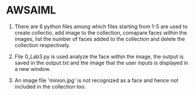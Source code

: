 # AWSAIML

1. There are 6 python files among which files starting from 1-5 are used to create collectio, add image to the collection, comapare faces within the images, list the number of faces added to the collection and delete the collection respectively.

2. File 0_Lab3.py is used analyze the face within the image, the output is saved in the output.txt and the image that the user inputs is displayed in a new window.

3. An image file 'minion.jpg' is not recognized as a face and hence not included in the collection too.
